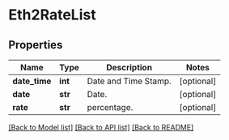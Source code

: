 # Eth2RateList

## Properties
Name | Type | Description | Notes
------------ | ------------- | ------------- | -------------
**date_time** | **int** | Date and Time Stamp. | [optional] 
**date** | **str** | Date. | [optional] 
**rate** | **str** | percentage. | [optional] 

[[Back to Model list]](../README.md#documentation-for-models) [[Back to API list]](../README.md#documentation-for-api-endpoints) [[Back to README]](../README.md)


